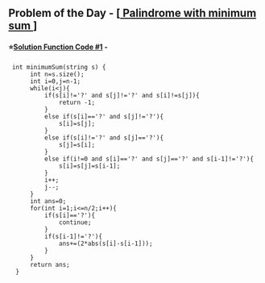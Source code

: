 ## Problem of the Day - [<a href="https://practice.geeksforgeeks.org/problems/32dc957908c2eb8beeeaeedf81f37df20d37c308/1"> Palindrome with minimum sum </a>]


#### ⭐<ins>Solution Function Code #1</ins> -


     int minimumSum(string s) {
          int n=s.size();
          int i=0,j=n-1;
          while(i<j){
              if(s[i]!='?' and s[j]!='?' and s[i]!=s[j]){
                  return -1;
              }
              else if(s[i]=='?' and s[j]!='?'){
                  s[i]=s[j];
              }
              else if(s[i]!='?' and s[j]=='?'){
                  s[j]=s[i];
              }
              else if(i!=0 and s[i]=='?' and s[j]=='?' and s[i-1]!='?'){
                  s[i]=s[j]=s[i-1];
              }
              i++;
              j--;
          }
          int ans=0;
          for(int i=1;i<=n/2;i++){
              if(s[i]=='?'){
                  continue;
              }
              if(s[i-1]!='?'){
                  ans+=(2*abs(s[i]-s[i-1]));
              }
          }
          return ans;
      }
